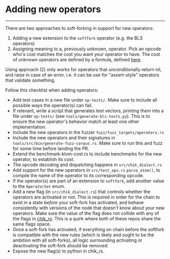 # Adding new operators

---

There are two approaches to soft-forking in support for new operators:

1. Adding a new extension to the `softfork` operator (e.g. the BLS operators)
2. Assigning meaning to a, previously unknown, operator. Pick an opcode who's
   cost matches the cost you want your operator to have. The cost of unknown
   operators are defined by a formula, defined
   [here](https://github.com/Chik-Network/klvm_rs/blob/main/src/more_ops.rs#L156-L182).

Using approach (2) only works for operators that unconditionally return nil, and
raise in case of an error. i.e. it can be use for "assert-style" operators that validate
something.

Follow this checklist when adding operators:

- Add test cases in a new file under `op-tests/`. Make sure to include all
  possible ways the operator(s) can fail.
- If relevant, write a script that generates test vectors, printing them into a
  file under `op-tests/` (see `tools/generate-bls-tests.py`). This is to ensure
  the new operator's behavior match at least one other implementation.
- Include the new operators in the fuzzer `fuzz/fuzz_targets/operators.rs`
- Include the new operators and their signatures in `tools/src/bin/generate-fuzz-corpus.rs`.
  Make sure to run this and fuzz for some time before landing the PR.
- Extend the benchmark-klvm-cost.rs to include benchmarks for the new operator,
  to establish its cost.
- The opcode decoding and dispatching happens in `src/chik_dialect.rs`
- Add support for the new operators in `src/test_ops.rs` `parse_atom()`, to
  compile the name of the operator to its corresponding opcode.
- If the operator(s) are part of an extension to `softfork`, add another value
  to the `OperatorSet` enum.
- Add a new flag (in `src/chik_dialect.rs`) that controls whether the
  operators are activated or not. This is required in order for the chain to exist
  in a state _before_ your soft-fork has activated, and behave consistently with
  versions of the node that doesn't know about your new operators.
  Make sure the value of the flag does not collide with any of the flags in
  [chik_rs](https://github.com/Chik-Network/chik_rs/blob/main/crates/chik-consensus/src/gen/flags.rs).
  This is a quirk where both of these repos share the same flags space.
- Once a soft-fork has activated, if everything on chain before the softfork is
  compatible with the new rules (which is likely and ought to be the ambition
  with all soft-forks), all logic surrounding activating or deactivating the
  soft-fork should be removed.
- Expose the new flag(s) to python in chik_rs.
